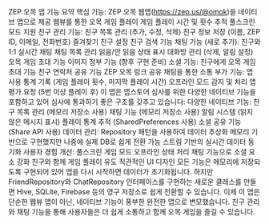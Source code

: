 ZEP 오목 앱 기능 요약
핵심 기능:
ZEP 오목 웹앱(https://zep.us/@omok)을 네이티브 앱으로 제공
웹뷰를 통한 오목 게임 플레이
게임 플레이 시간 및 횟수 추적
풀스크린 모드 지원
친구 관리 기능:
친구 목록 관리 (추가, 수정, 삭제)
친구 정보 저장 (이름, ZEP ID, 이메일, 전화번호)
즐겨찾기 친구 설정
친구 검색 기능
채팅 기능 (새로 추가):
친구와 1:1 실시간 채팅
채팅 목록 관리
읽음/안 읽음 상태 표시
대화방 관리 (삭제, 알림 설정)
오목 게임 초대 기능
이미지 첨부 기능 (향후 구현 준비)
소셜 기능:
친구에게 오목 게임 초대 기능
친구 연락처 공유 기능
ZEP 오목 링크 공유
채팅을 통한 소통
부가 기능:
앱 사용 통계 기록 (게임 플레이 횟수, 마지막 플레이 시간)
오프라인 모드 감지 및 처리
앱 평가 요청 (5번 이상 플레이 후)
이 앱은 앱스토어 심사를 위한 다양한 네이티브 기능을 포함하고 있어 심사에 통과하기 좋은 구조를 갖추고 있습니다:
다양한 네이티브 기능:
친구 목록 관리 (메모리 저장소 사용)
채팅 기능 (메모리 저장소 사용)
알림 시스템 (읽지 않은 메시지 표시)
플레이 통계 추적 (SharedPreferences 사용)
소셜 공유 기능 (Share API 사용)
데이터 관리:
Repository 패턴을 사용하여 데이터 추상화
메모리 기반으로 구현했지만 나중에 실제 DB로 쉽게 전환 가능
스트림 기반의 실시간 데이터 동기화
사용자 경험 개선:
풀스크린 게임 모드
오프라인 상태 처리
채팅 기능으로 소셜 요소 강화
친구와 함께 게임 플레이 유도
직관적인 UI 디자인
모든 기능은 메모리에 저장되도록 구현되어 있어 앱을 다시 시작하면 데이터가 초기화됩니다. 하지만 FriendRepository와 ChatRepository 인터페이스를 구현하는 새로운 클래스를 만들면 Hive, SQLite, Firebase 등의 영구 저장소로 쉽게 전환할 수 있습니다.
이제 이 앱은 단순한 웹뷰 앱이 아닌, 네이티브 기능이 풍부한 완전한 앱으로 변모했습니다. 친구 관리와 채팅 기능을 통해 사용자들은 더 쉽게 소통하고 함께 오목 게임을 즐길 수 있습니다.